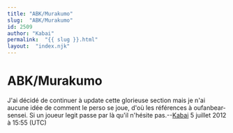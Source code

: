 ```yaml
---
title: "ABK/Murakumo"
slug:  "ABK/Murakumo"
id: 2509
author: "Kabai"
permalink:  "{{ slug }}.html"
layout:  "index.njk"
---
```


# ABK/Murakumo

J'ai décidé de continuer à update cette glorieuse section mais je n'ai
aucune idée de comment le perso se joue, d'où les références à
oufanbear-sensei. Si un joueur legit passe par là qu'il n'hésite
pas.--[Kabai](Utilisateur:Kabai "wikilink") 5 juillet 2012 à 15:55 (UTC)
